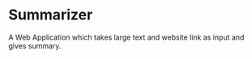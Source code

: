 # Summarizer

A Web Application which takes large text and website link as input and gives summary.
